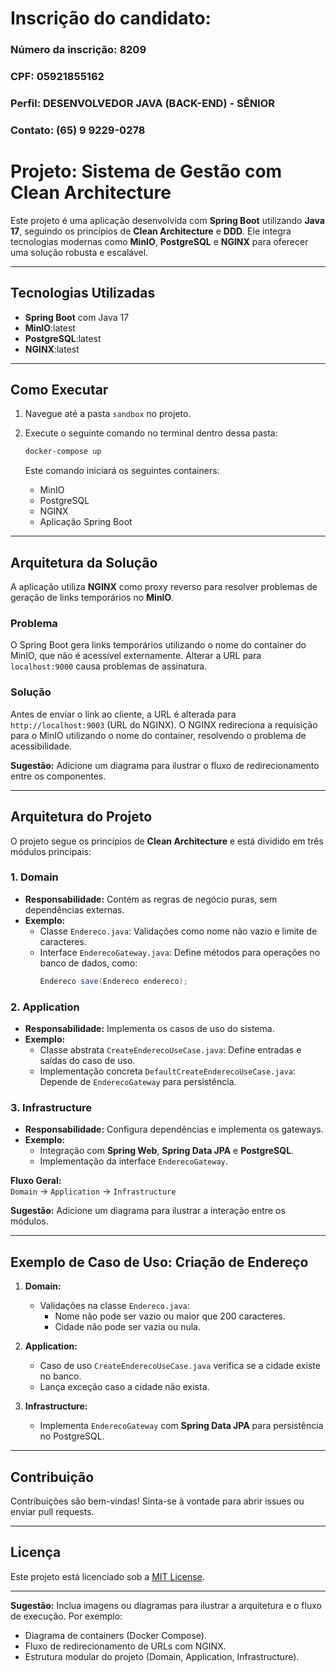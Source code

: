 # Inscrição do candidato:

### Número da inscrição: 8209
### CPF: 05921855162
### Perfil: DESENVOLVEDOR JAVA (BACK-END) - SÊNIOR
### Contato: (65) 9 9229-0278

# Projeto: Sistema de Gestão com Clean Architecture

Este projeto é uma aplicação desenvolvida com **Spring Boot** utilizando **Java 17**, seguindo os princípios de **Clean Architecture** e **DDD**. Ele integra tecnologias modernas como **MinIO**, **PostgreSQL** e **NGINX** para oferecer uma solução robusta e escalável.

---

## Tecnologias Utilizadas

- **Spring Boot** com Java 17
- **MinIO**:latest
- **PostgreSQL**:latest
- **NGINX**:latest

---

## Como Executar

1. Navegue até a pasta `sandbox` no projeto.
2. Execute o seguinte comando no terminal dentro dessa pasta:

   ```bash
   docker-compose up
   ```

   Este comando iniciará os seguintes containers:
   - MinIO
   - PostgreSQL
   - NGINX
   - Aplicação Spring Boot

---

## Arquitetura da Solução

A aplicação utiliza **NGINX** como proxy reverso para resolver problemas de geração de links temporários no **MinIO**. 

### Problema
O Spring Boot gera links temporários utilizando o nome do container do MinIO, que não é acessível externamente. Alterar a URL para `localhost:9000` causa problemas de assinatura.

### Solução
Antes de enviar o link ao cliente, a URL é alterada para `http://localhost:9003` (URL do NGINX). O NGINX redireciona a requisição para o MinIO utilizando o nome do container, resolvendo o problema de acessibilidade.

**Sugestão:** Adicione um diagrama para ilustrar o fluxo de redirecionamento entre os componentes.

---

## Arquitetura do Projeto

O projeto segue os princípios de **Clean Architecture** e está dividido em três módulos principais:

### 1. Domain
- **Responsabilidade:** Contém as regras de negócio puras, sem dependências externas.
- **Exemplo:** 
  - Classe `Endereco.java`: Validações como nome não vazio e limite de caracteres.
  - Interface `EnderecoGateway.java`: Define métodos para operações no banco de dados, como:
    ```java
    Endereco save(Endereco endereco);
    ```

### 2. Application
- **Responsabilidade:** Implementa os casos de uso do sistema.
- **Exemplo:**
  - Classe abstrata `CreateEnderecoUseCase.java`: Define entradas e saídas do caso de uso.
  - Implementação concreta `DefaultCreateEnderecoUseCase.java`: Depende de `EnderecoGateway` para persistência.

### 3. Infrastructure
- **Responsabilidade:** Configura dependências e implementa os gateways.
- **Exemplo:**
  - Integração com **Spring Web**, **Spring Data JPA** e **PostgreSQL**.
  - Implementação da interface `EnderecoGateway`.

**Fluxo Geral:**  
`Domain` → `Application` → `Infrastructure`

**Sugestão:** Adicione um diagrama para ilustrar a interação entre os módulos.

---

## Exemplo de Caso de Uso: Criação de Endereço

1. **Domain:**
   - Validações na classe `Endereco.java`:
     - Nome não pode ser vazio ou maior que 200 caracteres.
     - Cidade não pode ser vazia ou nula.

2. **Application:**
   - Caso de uso `CreateEnderecoUseCase.java` verifica se a cidade existe no banco.
   - Lança exceção caso a cidade não exista.

3. **Infrastructure:**
   - Implementa `EnderecoGateway` com **Spring Data JPA** para persistência no PostgreSQL.

---

## Contribuição

Contribuições são bem-vindas! Sinta-se à vontade para abrir issues ou enviar pull requests.

---

## Licença

Este projeto está licenciado sob a [MIT License](LICENSE).

---

**Sugestão:** Inclua imagens ou diagramas para ilustrar a arquitetura e o fluxo de execução. Por exemplo:
- Diagrama de containers (Docker Compose).
- Fluxo de redirecionamento de URLs com NGINX.
- Estrutura modular do projeto (Domain, Application, Infrastructure).


